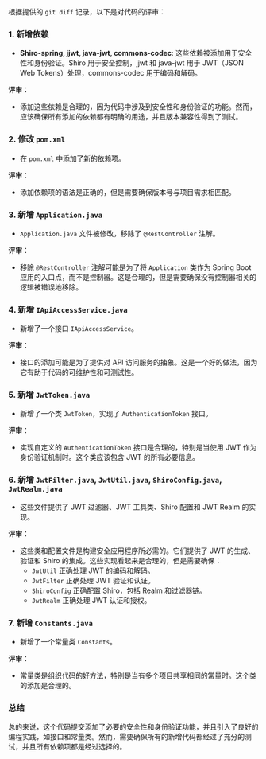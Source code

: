 根据提供的 `git diff` 记录，以下是对代码的评审：

### 1. 新增依赖

- **Shiro-spring, jjwt, java-jwt, commons-codec**: 这些依赖被添加用于安全性和身份验证。Shiro 用于安全控制，jjwt 和 java-jwt 用于 JWT（JSON Web Tokens）处理，commons-codec 用于编码和解码。

**评审**：
- 添加这些依赖是合理的，因为代码中涉及到安全性和身份验证的功能。然而，应该确保所有添加的依赖都有明确的用途，并且版本兼容性得到了测试。

### 2. 修改 `pom.xml`

- 在 `pom.xml` 中添加了新的依赖项。

**评审**：
- 添加依赖项的语法是正确的，但是需要确保版本号与项目需求相匹配。

### 3. 新增 `Application.java`

- `Application.java` 文件被修改，移除了 `@RestController` 注解。

**评审**：
- 移除 `@RestController` 注解可能是为了将 `Application` 类作为 Spring Boot 应用的入口点，而不是控制器。这是合理的，但是需要确保没有控制器相关的逻辑被错误地移除。

### 4. 新增 `IApiAccessService.java`

- 新增了一个接口 `IApiAccessService`。

**评审**：
- 接口的添加可能是为了提供对 API 访问服务的抽象。这是一个好的做法，因为它有助于代码的可维护性和可测试性。

### 5. 新增 `JwtToken.java`

- 新增了一个类 `JwtToken`，实现了 `AuthenticationToken` 接口。

**评审**：
- 实现自定义的 `AuthenticationToken` 接口是合理的，特别是当使用 JWT 作为身份验证机制时。这个类应该包含 JWT 的所有必要信息。

### 6. 新增 `JwtFilter.java`, `JwtUtil.java`, `ShiroConfig.java`, `JwtRealm.java`

- 这些文件提供了 JWT 过滤器、JWT 工具类、Shiro 配置和 JWT Realm 的实现。

**评审**：
- 这些类和配置文件是构建安全应用程序所必需的。它们提供了 JWT 的生成、验证和 Shiro 的集成。这些实现看起来是合理的，但是需要确保：
  - `JwtUtil` 正确处理 JWT 的编码和解码。
  - `JwtFilter` 正确处理 JWT 验证和认证。
  - `ShiroConfig` 正确配置 Shiro，包括 Realm 和过滤器链。
  - `JwtRealm` 正确处理 JWT 认证和授权。

### 7. 新增 `Constants.java`

- 新增了一个常量类 `Constants`。

**评审**：
- 常量类是组织代码的好方法，特别是当有多个项目共享相同的常量时。这个类的添加是合理的。

### 总结

总的来说，这个代码提交添加了必要的安全性和身份验证功能，并且引入了良好的编程实践，如接口和常量类。然而，需要确保所有的新增代码都经过了充分的测试，并且所有依赖项都是经过选择的。